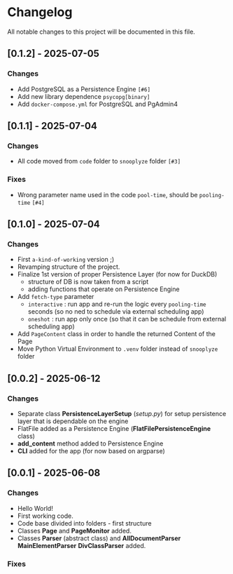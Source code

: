 # Changelog

All notable changes to this project will be documented in this file.

## [0.1.2] - 2025-07-05

### Changes

- Add PostgreSQL as a Persistence Engine `[#6]`
- Add new library dependence `psycopg[binary]`
- Add `docker-compose.yml` for PostgreSQL and PgAdmin4

## [0.1.1] - 2025-07-04

### Changes

- All code moved from `code` folder to `snooplyze` folder `[#3]`

### Fixes

- Wrong parameter name used in the code `pool-time`, should be `pooling-time` `[#4]`

## [0.1.0] - 2025-07-04

### Changes

- First `a-kind-of-working` version ;)
- Revamping structure of the project.
- Finalize 1st version of proper Persistence Layer (for now for DuckDB)
  - structure of DB is now taken from a script
  - adding functions that operate on Persistence Engine
- Add `fetch-type` parameter
  - `interactive` : run app and re-run the logic every `pooling-time` seconds (so no ned to schedule via external scheduling app)
  - `oneshot` : run app only once (so that it can be schedule from external scheduling app)
- Add `PageContent` class in order to handle the returned Content of the Page
- Move Python Virtual Environment to `.venv` folder instead of `snooplyze` folder

## [0.0.2] - 2025-06-12

### Changes

- Separate class **PersistenceLayerSetup** (_setup.py_) for setup persistence layer that is dependable on the engine
- FlatFile added as a Persistence Engine (**FlatFilePersistenceEngine** class)
- **add_content** method added to Persistence Engine
- **CLI** added for the app (for now based on argparse)

## [0.0.1] - 2025-06-08

### Changes

- Hello World!
- First working code.
- Code base divided into folders - first structure
- Classes **Page** and **PageMonitor** added.
- Classes **Parser** (abstract class) and **AllDocumentParser** **MainElementParser** **DivClassParser** added.

### Fixes
